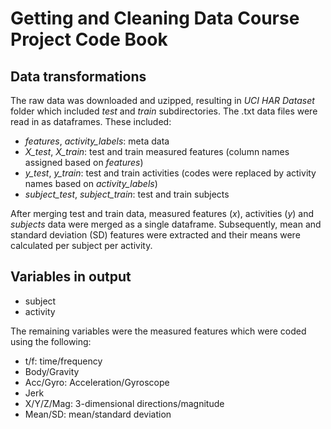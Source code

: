 # Getting and Cleaning Data Course Project Code Book

## Data transformations

The raw data was downloaded and uzipped, resulting in *UCI HAR Dataset* folder which included *test* and *train* subdirectories. The .txt data files were read in as dataframes. These included:

-   *features*, *activity_labels*: meta data
-   *X_test*, *X_train*: test and train measured features (column names assigned based on *features*)
-   *y_test*, *y_train*: test and train activities (codes were replaced by activity names based on *activity_labels*)
-   *subject_test*, *subject_train*: test and train subjects

After merging test and train data, measured features (*x*), activities (*y*) and *subjects* data were merged as a single dataframe. Subsequently, mean and standard deviation (SD) features were extracted and their means were calculated per subject per activity.

## Variables in output

-   subject
-   activity

The remaining variables were the measured features which were coded using the following:

-   t/f: time/frequency
-   Body/Gravity
-   Acc/Gyro: Acceleration/Gyroscope
-   Jerk
-   X/Y/Z/Mag: 3-dimensional directions/magnitude
-   Mean/SD: mean/standard deviation
